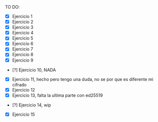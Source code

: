 TO DO:

- [x] Ejercicio 1
- [x] Ejercicio 2
- [x] Ejercicio 3
- [x] Ejercicio 4
- [x] Ejercicio 5
- [x] Ejercicio 6
- [x] Ejercicio 7
- [x] Ejercicio 8
- [x] Ejercicio 9
- [?] Ejercicio 10, NADA
- [x] Ejercicio 11, hecho pero tengo una duda, no se por que es diferente mi cifrado
- [x] Ejercicio 12
- [x] Ejercicio 13, falta la ultima parte con ed25519
- [?] Ejercicio 14, wip
- [x] Ejercicio 15